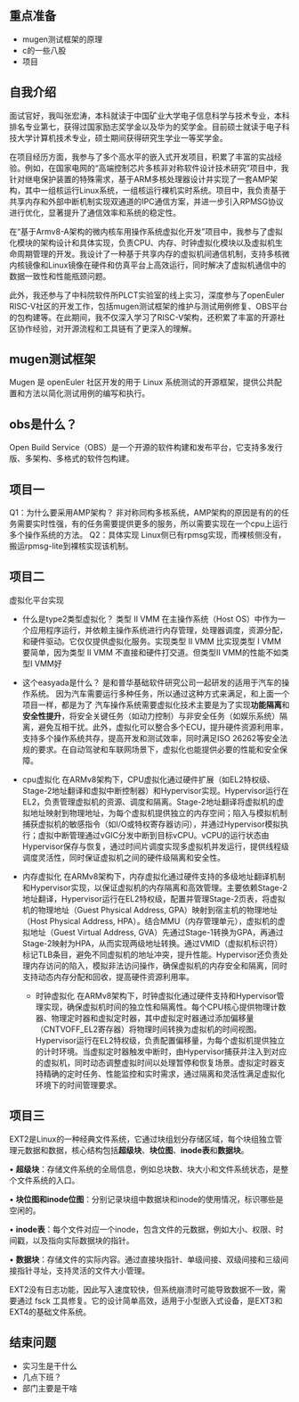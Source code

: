 ## 重点准备
- mugen测试框架的原理
- c的一些八股
- 项目
  
## 自我介绍

面试官好，我叫张宏涛，本科就读于中国矿业大学电子信息科学与技术专业，本科排名专业第七，获得过国家励志奖学金以及华为的奖学金。目前硕士就读于电子科技大学计算机技术专业，硕士期间获得研究生学业一等奖学金。

在项目经历方面，我参与了多个高水平的嵌入式开发项目，积累了丰富的实战经验。例如，在国家电网的“高端控制芯片多核非对称软件设计技术研究”项目中，我针对继电保护装置的特殊需求，基于ARM多核处理器设计并实现了一套AMP架构，其中一组核运行Linux系统，一组核运行裸机实时系统。项目中，我负责基于共享内存和外部中断机制实现双通道的IPC通信方案，并进一步引入RPMSG协议进行优化，显著提升了通信效率和系统的稳定性。

在“基于Armv8-A架构的微内核车用操作系统虚拟化开发”项目中，我参与了虚拟化模块的架构设计和具体实现，负责CPU、内存、时钟虚拟化模块以及虚拟机生命周期管理的开发。我设计了一种基于共享内存的虚拟机间通信机制，支持多核微内核镜像和Linux镜像在硬件和仿真平台上高效运行，同时解决了虚拟机通信中的数据一致性和性能瓶颈问题。
  
此外，我还参与了中科院软件所PLCT实验室的线上实习，深度参与了openEuler RISC-V社区的开发工作，包括mugen测试框架的维护与测试用例修复、OBS平台的包构建等。在此期间，我不仅深入学习了RISC-V架构，还积累了丰富的开源社区协作经验，对开源流程和工具链有了更深入的理解。

  

## mugen测试框架

Mugen 是 openEuler 社区开发的用于 Linux 系统测试的开源框架，提供公共配置和方法以简化测试用例的编写和执行。


## obs是什么？
Open Build Service（OBS）是一个开源的软件构建和发布平台，它支持多发行版、多架构、多格式的软件包构建。



## 项目一
Q1：为什么要采用AMP架构？
非对称同构多核系统，AMP架构的原因是有的的任务需要实时性强，有的任务需要提供更多的服务，所以需要实现在一个cpu上运行多个操作系统的方法。
Q2：具体实现
Linux侧已有rpmsg实现，而裸核侧没有，搬运rpmsg-lite到裸核实现该机制。



## 项目二
虚拟化平台实现

- 什么是type2类型虚拟化？
类型 II VMM 在主操作系统（Host OS）中作为一个应用程序运行，并依赖主操作系统进行内存管理，处理器调度，资源分配，和硬件驱动。它仅仅提供虚拟化服务。实现类型 II VMM 比实现类型 I VMM 要简单，因为类型 II VMM 不直接和硬件打交道。但类型II VMM的性能不如类型I VMM好
- 这个easyada是什么？
是和普华基础软件研究公司一起研发的适用于汽车的操作系统。
因为汽车需要运行多种任务，所以通过这种方式来满足，和上面一个项目一样，都是为了
汽车操作系统需要虚拟化技术主要是为了实现**功能隔离**和**安全性提升**，将安全关键任务（如动力控制）与非安全任务（如娱乐系统）隔离，避免互相干扰。此外，虚拟化可以整合多个ECU，提升硬件资源利用率，支持多个操作系统共存，提高开发和测试效率，同时满足ISO 26262等安全法规的要求。在自动驾驶和车联网场景下，虚拟化也能提供必要的性能和安全保障。

- cpu虚拟化
在ARMv8架构下，CPU虚拟化通过硬件扩展（如EL2特权级、Stage-2地址翻译和虚拟中断控制器）和Hypervisor实现。Hypervisor运行在EL2，负责管理虚拟机的资源、调度和隔离。Stage-2地址翻译将虚拟机的虚拟地址映射到物理地址，为每个虚拟机提供独立的内存空间；陷入与模拟机制捕获虚拟机的敏感指令（如I/O或特权寄存器访问），并通过Hypervisor模拟执行；虚拟中断管理通过vGIC分发中断到目标vCPU。vCPU的运行状态由Hypervisor保存与恢复，通过时间片调度实现多虚拟机并发运行，提供线程级调度灵活性，同时保证虚拟机之间的硬件级隔离和安全性。

  
- 内存虚拟化
在ARMv8架构下，内存虚拟化通过硬件支持的多级地址翻译机制和Hypervisor实现，以保证虚拟机的内存隔离和高效管理。主要依赖Stage-2地址翻译，Hypervisor运行在EL2特权级，配置并管理Stage-2页表，将虚拟机的物理地址（Guest Physical Address, GPA）映射到宿主机的物理地址（Host Physical Address, HPA）。结合MMU（内存管理单元），虚拟机的虚拟地址（Guest Virtual Address, GVA）先通过Stage-1转换为GPA，再通过Stage-2映射为HPA，从而实现两级地址转换。通过VMID（虚拟机标识符）标记TLB条目，避免不同虚拟机的地址冲突，提升性能。Hypervisor还负责处理内存访问的陷入，模拟非法访问操作，确保虚拟机的内存安全和隔离，同时支持动态内存分配和回收，提高硬件资源利用率。
  

  - 时钟虚拟化
  在ARMv8架构下，时钟虚拟化通过硬件支持和Hypervisor管理实现，确保虚拟机时间的独立性和隔离性。每个CPU核心提供物理计数器、物理定时器和虚拟定时器，其中虚拟定时器通过添加偏移量（CNTVOFF_EL2寄存器）将物理时间转换为虚拟机的时间视图。Hypervisor运行在EL2特权级，负责配置偏移量，为每个虚拟机提供独立的计时环境。当虚拟定时器触发中断时，由Hypervisor捕获并注入到对应的虚拟机，同时动态调整虚拟时间以处理暂停和恢复场景。虚拟定时器支持精确的定时任务、性能监控和实时需求，通过隔离和灵活性满足虚拟化环境下的时间管理要求。

## 项目三

EXT2是Linux的一种经典文件系统，它通过块组划分存储区域，每个块组独立管理元数据和数据，核心结构包括**超级块**、**块位图**、**inode表**和**数据块**。

• **超级块**：存储文件系统的全局信息，例如总块数、块大小和文件系统状态，是整个文件系统的入口。

• **块位图和inode位图**：分别记录块组中数据块和inode的使用情况，标识哪些是空闲的。

• **inode表**：每个文件对应一个inode，包含文件的元数据，例如大小、权限、时间戳，以及指向实际数据块的指针。

• **数据块**：存储文件的实际内容。通过直接块指针、单级间接、双级间接和三级间接指针寻址，支持灵活的文件大小管理。

EXT2没有日志功能，因此写入速度较快，但系统崩溃时可能导致数据不一致，需要通过 fsck 工具修复。它的设计简单高效，适用于小型嵌入式设备，是EXT3和EXT4的基础文件系统。
## 结束问题
- 实习生是干什么
- 几点下班？
- 部门主要是干啥